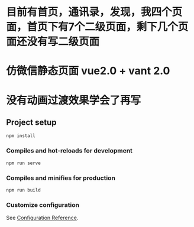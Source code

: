 # 目前有首页，通讯录，发现，我四个页面，首页下有7个二级页面，剩下几个页面还没有写二级页面
# 仿微信静态页面 vue2.0 + vant 2.0
# 没有动画过渡效果学会了再写 

## Project setup
```
npm install
```

### Compiles and hot-reloads for development
```
npm run serve
```

### Compiles and minifies for production
```
npm run build
```

### Customize configuration
See [Configuration Reference](https://cli.vuejs.org/config/).
